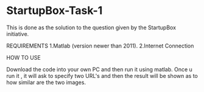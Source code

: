 # StartupBox-Task-1
This is done as the solution to the question given by the StartupBox initiative.

REQUIREMENTS
1.Matlab (version newer than 2011).
2.Internet Connection

HOW TO USE

Download the code into your own PC and then run it using matlab. Once u run it , it will ask to specify two URL's and then the result will be shown as to how similar are the two images.
